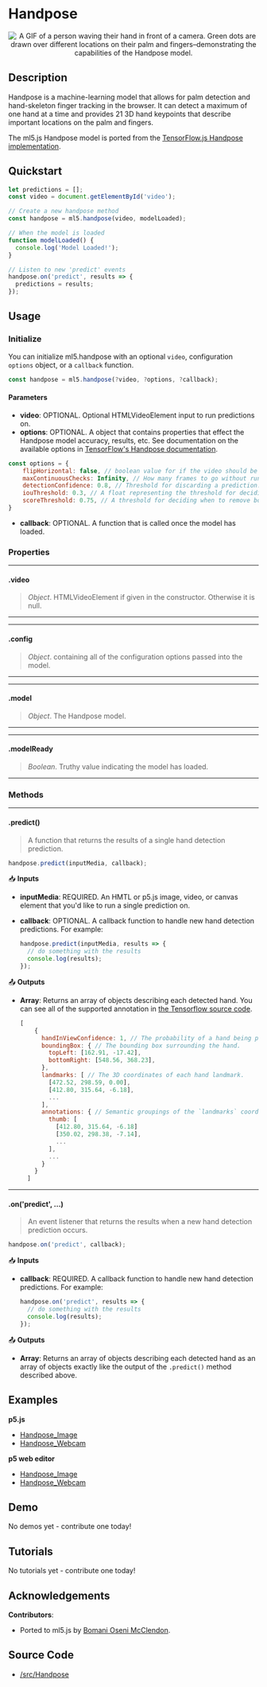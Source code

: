 # Handpose


<center>
    <img style="display:block; max-height:20rem" alt="A GIF of a person waving their hand in front of a camera. Green dots are drawn over different locations on their palm and fingers–demonstrating the capabilities of the Handpose model." src="_media/reference__header-handpose.gif">
</center>


## Description

Handpose is a machine-learning model that allows for palm detection and hand-skeleton finger tracking in the browser. It can detect a maximum of one hand at a time and provides 21 3D hand keypoints that describe important locations on the palm and fingers.

The ml5.js Handpose model is ported from the [TensorFlow.js Handpose implementation](https://github.com/tensorflow/tfjs-models/tree/master/handpose).

## Quickstart

```js
let predictions = [];
const video = document.getElementById('video');

// Create a new handpose method
const handpose = ml5.handpose(video, modelLoaded);

// When the model is loaded
function modelLoaded() {
  console.log('Model Loaded!');
}

// Listen to new 'predict' events
handpose.on('predict', results => {
  predictions = results;
});
```


## Usage

### Initialize
You can initialize ml5.handpose with an optional `video`, configuration `options` object, or a `callback` function.
```js
const handpose = ml5.handpose(?video, ?options, ?callback);
```

#### Parameters
* **video**: OPTIONAL. Optional HTMLVideoElement input to run predictions on.
* **options**: OPTIONAL. A object that contains properties that effect the Handpose model accuracy, results, etc. See documentation on the available options in [TensorFlow's Handpose documentation](https://github.com/tensorflow/tfjs-models/tree/master/handpose#parameters-for-handposeload).
```js
const options = {
    flipHorizontal: false, // boolean value for if the video should be flipped, defaults to false
    maxContinuousChecks: Infinity, // How many frames to go without running the bounding box detector. Defaults to infinity, but try a lower value if the detector is consistently producing bad predictions.
    detectionConfidence: 0.8, // Threshold for discarding a prediction. Defaults to 0.8.
    iouThreshold: 0.3, // A float representing the threshold for deciding whether boxes overlap too much in non-maximum suppression. Must be between [0, 1]. Defaults to 0.3.
    scoreThreshold: 0.75, // A threshold for deciding when to remove boxes based on score in non-maximum suppression. Defaults to 0.75
}
```

* **callback**: OPTIONAL. A function that is called once the model has loaded.

### Properties
***
#### .video
> *Object*. HTMLVideoElement if given in the constructor. Otherwise it is null.
***

***
#### .config
> *Object*. containing all of the configuration options passed into the model.
***

***
#### .model
> *Object*. The Handpose model.
***

***
#### .modelReady
> *Boolean*. Truthy value indicating the model has loaded.
***

### Methods

***
#### .predict()
> A function that returns the results of a single hand detection prediction.

  ```js
  handpose.predict(inputMedia, callback);
  ```

📥 **Inputs**
* **inputMedia**: REQUIRED. An HMTL or p5.js image, video, or canvas element that you'd like to run a single prediction on.

* **callback**: OPTIONAL.  A callback function to handle new hand detection predictions. For example:

  ```js
  handpose.predict(inputMedia, results => {
    // do something with the results
    console.log(results);
  });
  ```

📤 **Outputs**

* **Array**: Returns an array of objects describing each detected hand. You can see all of the supported annotation in [the Tensorflow source code](https://github.com/tensorflow/tfjs-models/blob/master/handpose/src/keypoints.ts).

  ```js
  [
      {
        handInViewConfidence: 1, // The probability of a hand being present.
        boundingBox: { // The bounding box surrounding the hand.
          topLeft: [162.91, -17.42],
          bottomRight: [548.56, 368.23],
        },
        landmarks: [ // The 3D coordinates of each hand landmark.
          [472.52, 298.59, 0.00],
          [412.80, 315.64, -6.18],
          ...
        ],
        annotations: { // Semantic groupings of the `landmarks` coordinates.
          thumb: [
            [412.80, 315.64, -6.18]
            [350.02, 298.38, -7.14],
            ...
          ],
          ...
        }
      }
    ]
  ```

***

#### .on('predict', ...)
> An event listener that returns the results when a new hand detection prediction occurs.

  ```js
  handpose.on('predict', callback);
  ```

📥 **Inputs**

* **callback**: REQUIRED.  A callback function to handle new hand detection predictions. For example:

  ```js
  handpose.on('predict', results => {
    // do something with the results
    console.log(results);
  });
  ```

📤 **Outputs**

* **Array**: Returns an array of objects describing each detected hand as an array of objects exactly like the output of the `.predict()` method described above.


## Examples

**p5.js**
* [Handpose_Image](https://github.com/ml5js/ml5-library/tree/development/examples/p5js/Handpose/Handpose_Image)
* [Handpose_Webcam](https://github.com/ml5js/ml5-library/tree/development/examples/p5js/Handpose/Handpose_Webcam)

**p5 web editor**
* [Handpose_Image](https://editor.p5js.org/ml5/sketches/Handpose_Image)
* [Handpose_Webcam](https://editor.p5js.org/ml5/sketches/Handpose_Webcam)

## Demo

No demos yet - contribute one today!

## Tutorials

No tutorials yet - contribute one today!

## Acknowledgements

**Contributors**:
  * Ported to ml5.js by [Bomani Oseni McClendon](https://bomani.rip/).

## Source Code

* [/src/Handpose](https://github.com/ml5js/ml5-library/tree/development/src/Handpose)
